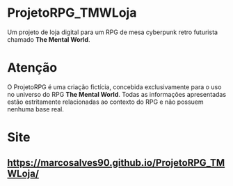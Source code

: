 # ProjetoRPG_TMWLoja
Um projeto de loja digital para um RPG de mesa cyberpunk retro futurista chamado <strong>The Mental World</strong>.

# Atenção
O ProjetoRPG é uma criação fictícia, concebida exclusivamente para o uso no universo do RPG <strong>The Mental World</strong>. Todas as informações apresentadas estão estritamente relacionadas ao contexto do RPG e não possuem nenhuma base real.

# Site
## https://marcosalves90.github.io/ProjetoRPG_TMWLoja/
